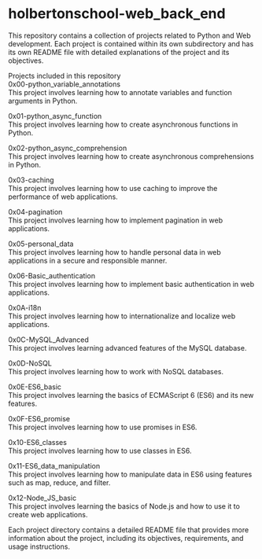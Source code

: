 # holbertonschool-web_back_end

This repository contains a collection of projects related to Python and Web development. Each project is contained within its own subdirectory and has its own README file with detailed explanations of the project and its objectives.<br>

Projects included in this repository<br>
0x00-python_variable_annotations<br>
This project involves learning how to annotate variables and function arguments in Python.<br>

0x01-python_async_function<br>
This project involves learning how to create asynchronous functions in Python.<br>

0x02-python_async_comprehension<br>
This project involves learning how to create asynchronous comprehensions in Python.<br>

0x03-caching<br>
This project involves learning how to use caching to improve the performance of web applications.<br>

0x04-pagination<br>
This project involves learning how to implement pagination in web applications.<br>

0x05-personal_data<br>
This project involves learning how to handle personal data in web applications in a secure and responsible manner.<br>

0x06-Basic_authentication<br>
This project involves learning how to implement basic authentication in web applications.<br>

0x0A-i18n<br>
This project involves learning how to internationalize and localize web applications.<br>

0x0C-MySQL_Advanced<br>
This project involves learning advanced features of the MySQL database.<br>

0x0D-NoSQL<br>
This project involves learning how to work with NoSQL databases.<br>

0x0E-ES6_basic<br>
This project involves learning the basics of ECMAScript 6 (ES6) and its new features.<br>

0x0F-ES6_promise<br>
This project involves learning how to use promises in ES6.<br>

0x10-ES6_classes<br>
This project involves learning how to use classes in ES6.<br>

0x11-ES6_data_manipulation<br>
This project involves learning how to manipulate data in ES6 using features such as map, reduce, and filter.<br>

0x12-Node_JS_basic<br>
This project involves learning the basics of Node.js and how to use it to create web applications.<br>

Each project directory contains a detailed README file that provides more information about the project, including its objectives, requirements, and usage instructions.



